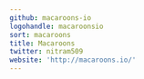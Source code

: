 ```yaml
---
github: macaroons-io
logohandle: macaroonsio
sort: macaroons
title: Macaroons
twitter: nitram509
website: 'http://macaroons.io/'
---
```

